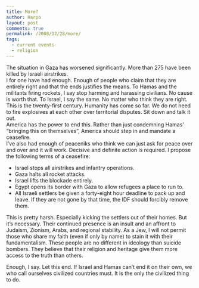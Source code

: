 ```yaml
---
title: More?
author: Harpo
layout: post
comments: true
permalink: /2008/12/28/more/
tags:
  - current events
  - religion
---
```

The situation in Gaza has worsened significantly. More than 275 have been killed by Israeli airstrikes.  
I for one have had enough. Enough of people who claim that they are entirely right and that the ends justifies the means. To Hamas and the militants firing rockets, I say stop harming and harassing civilians. No cause is worth that. To Israel, I say the same. No matter who think they are right. This is the twenty-first century. Humanity has come so far. We do not need to fire explosives at each other over territorial disputes. Sit down and talk it out.  
America has the power to end this. Rather than just condemning Hamas&#8217; &#8220;bringing this on themselves&#8221;, America should step in and mandate a ceasefire.  
I&#8217;ve also had enough of peaceniks who think we can just ask for peace over and over and it will work. Decisive and definite action is required. I propose the following terms of a ceasefire:

*   Israel stops all airstrikes and infantry operations.
*   Gaza halts all rocket attacks.
*   Israel lifts the blockade entirely.
*   Egypt opens its border with Gaza to allow refugees a place to run to.
*   All Israeli settlers be given a forty-eight hour deadline to pack up and leave. If they are not gone by that time, the IDF should forcibly remove them.

This is pretty harsh. Especially kicking the settlers out of their homes. But it&#8217;s necessary. Their continued presence is an insult and an affront to Judaism, Zionism, Arabs, and regional stability. As a Jew, I will not permit those who share my faith (even if only by name) to stain it with their fundamentalism. These people are no different in ideology than suicide bombers. They believe that their religion and heritage give them more access to the truth than others.

Enough, I say. Let this end. If Israel and Hamas can&#8217;t end it on their own, we who call ourselves civilized countries must. It is the only the civilized thing to do.